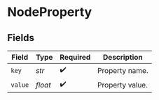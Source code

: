 # NodeProperty


## Fields

| Field              | Type               | Required           | Description        |
| ------------------ | ------------------ | ------------------ | ------------------ |
| `key`              | *str*              | :heavy_check_mark: | Property name.     |
| `value`            | *float*            | :heavy_check_mark: | Property value.    |